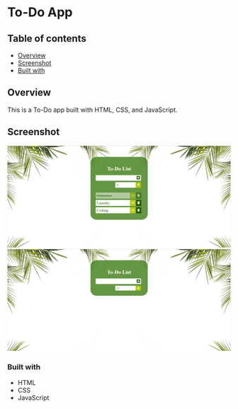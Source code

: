 # To-Do App


## Table of contents

- [Overview](#overview)
- [Screenshot](#screenshot)
- [Built with](#built-with)


## Overview
   This is a To-Do app built with HTML, CSS, and JavaScript.

   
## Screenshot

![](Images\Screenshot_2.png)
![](Images\Screenshot_1.png)

### Built with
- HTML
- CSS
- JavaScript

